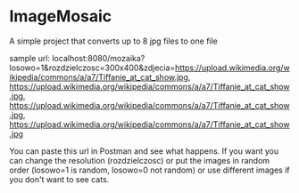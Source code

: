 # ImageMosaic
A simple project that converts up to 8 jpg files to one file

sample url: localhost:8080/mozaika?losowo=1&rozdzielczosc=300x400&zdjecia=https://upload.wikimedia.org/wikipedia/commons/a/a7/Tiffanie_at_cat_show.jpg, https://upload.wikimedia.org/wikipedia/commons/a/a7/Tiffanie_at_cat_show.jpg, https://upload.wikimedia.org/wikipedia/commons/a/a7/Tiffanie_at_cat_show.jpg, https://upload.wikimedia.org/wikipedia/commons/a/a7/Tiffanie_at_cat_show.jpg

You can paste this url in Postman and see what happens. If you want you can change the resolution (rozdzielczosc) or put the images in random order (losowo=1 is random, losowo=0 not random) or use different images if you don't want to see cats. 